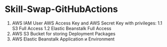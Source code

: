 # Skill-Swap-GitHubActions

1. AWS IAM User AWS Access Key and AWS Secret Key with privileges:
         1.1 S3 Full Access
         1.2 Elastic Beanstalk Full Access
3. AWS S3 Bucket for storing Deployment Packages
4. AWS Elastic Beanstalk Application и Environment
